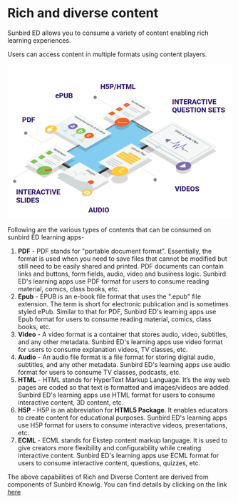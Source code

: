 # Rich and diverse content

Sunbird ED allows you to consume a variety of content enabling rich learning experiences.

Users can access content in multiple formats using content players.

![](../../.gitbook/assets/Format.PNG)

Following are the various types of contents that can be consumed on sunbird ED learning apps-

1. **PDF** - PDF stands for "portable document format". Essentially, the format is used when you need to save files that cannot be modified but still need to be easily shared and printed. PDF documents can contain links and buttons, form fields, audio, video and business logic. Sunbird ED's learning apps use PDF format for users to consume reading material, comics, class books, etc.&#x20;
2. **Epub** - EPUB is an e-book file format that uses the ".epub" file extension. The term is short for electronic publication and is sometimes styled ePub. Similar to that for PDF, Sunbird ED's learning apps use Epub format for users to consume reading material, comics, class books, etc.&#x20;
3. **Video** - A video format is a container that stores audio, video, subtitles, and any other metadata. Sunbird ED's learning apps use video format for users to consume explanation videos, TV classes, etc.
4. **Audio** - An audio file format is a file format for storing digital audio, subtitles, and any other metadata. Sunbird ED's learning apps use audio format for users to consume TV classes, podcasts, etc.
5. **HTML** - HTML stands for HyperText Markup Language. It’s the way web pages are coded so that text is formatted and images/videos are added. Sunbird ED's learning apps use HTML format for users to consume interactive content, 3D content, etc.
6. **H5P** - H5P is an abbreviation for **HTML5 Package**. It enables educators to create content for educational purposes. Sunbird ED's learning apps use H5P format for users to consume interactive videos, presentations, etc.
7. **ECML** - ECML stands for Ekstep content markup language. It is used to give creators more flexibility and configurability while creating interactive content. Sunbird ED's learning apps use ECML format for users to consume interactive content, questions, quizzes, etc.



The above capabilities of Rich and Diverse Content are derived from components of Sunbird Knowlg. You can find details by clicking on the link [here](../product-and-developers-guide/rich-and-diverse-content.md)
